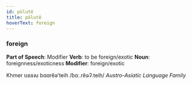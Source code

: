 ```yaml
---
id: pölutë
title: pölutë
hoverText: foreign
---
```


### foreign

**Part of Speech**: Modifier
**Verb**: to be foreign/exotic
**Noun**: foreignness/exoticness
**Modifier**: foreign/exotic

Khmer បរទេស bɑɑrĕəʼteih /ɓɑː.rĕəʔ.teih/
*Austro-Asiatic Language Family*